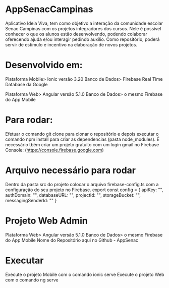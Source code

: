 # AppSenacCampinas

Aplicativo Ideia Viva, tem como objetivo a interação da comunidade escolar Senac Campinas com os projetos integradores dos cursos.
Nele é possível conhecer o que os alunos estão desenvolvendo, podendo colaborar oferecendo ajuda e/ou interagir pedindo auxílio.
Como repositório, poderá servir de estímulo e incentivo na elaboração de novos projetos.

# Desenvolvido em:
Plataforma Mobile> Ionic versão 3.20
Banco de Dados> Firebase Real Time Database da Google

Plataforma Web> Angular versão 5.1.0
Banco de Dados> o mesmo Firebase do App Mobile

# Para rodar:
Efetuar o comando git clone para clonar o repositório e depois executar o comando npm install para criar as dependencias (pasta node_modules).
É necessário tbém criar um projeto gratuito com um login gmail no Firebase Console:
(https://console.firebase.google.com)

# Arquivo necessário para rodar
Dentro da pasta src do projeto colocar o arquivo firebase-config.ts com a configuração do seu projeto no Firebase.
export const config = {
  apiKey: "",
  authDomain: "",
  databaseURL: "",
  projectId: "",
  storageBucket: "",
  messagingSenderId: ""
}

# Projeto Web Admin
Plataforma Web> Angular versão 5.1.0
Banco de Dados> o mesmo Firebase do App Mobile
Nome do Repositório aqui no Github - AppSenac

# Executar
Execute o projeto Mobile com o comando ionic serve
Execute o projeto Web com o comando ng serve

